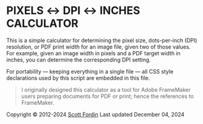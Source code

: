 # PIXELS &harr; DPI &harr; INCHES CALCULATOR

This is a simple calculator for determining the pixel size, dots-per-inch (DPI) resolution, or PDF print width for an image file, given two
of those values. For example, given an image width in pixels and a PDF target width in inches, you can determine the corresponding DPI setting.

For portability &mdash; keeping everything in a single file &mdash; all CSS style declarations used by this script are embedded in this file.

> I originally designed this calculator as a tool for Adobe FrameMaker users preparing documents for PDF or print; hence the references to FrameMaker.

Copyright &copy; 2012-2024 [Scott Fordin](https://ohelp.com)
Last updated December 04, 2024
